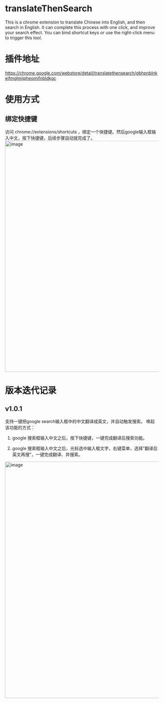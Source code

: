 
# translateThenSearch
This is a chrome extension to translate Chinese into English, and then search in English. It can complete this process with one click, and improve your search effect. You can bind shortcut keys or use the right-click menu to trigger this tool.


# 插件地址
https://chrome.google.com/webstore/detail/translatethensearch/gbhpnblnkejfmglmijpheomifnbldkgc

# 使用方式
## 绑定快捷键
访问 chrome://extensions/shortcuts ，绑定一个快捷键。然后google输入框输入中文，按下快捷键，后续步骤自动就完成了。
<img width="754" alt="image" src="https://user-images.githubusercontent.com/3232275/223068579-1f32c3eb-fddd-43ac-8417-e2d7e4346ead.png">


# 版本迭代记录
## v1.0.1
支持一键把google search输入框中的中文翻译成英文，并自动触发搜索。
唤起该功能的方式：
1. google 搜索框输入中文之后，按下快捷键，一键完成翻译后搜索功能。

2. google 搜索框输入中文之后，光标选中输入框文字，右键菜单，选择”翻译后英文再搜“，一键完成翻译、并搜索。
<img width="772" alt="image" src="https://user-images.githubusercontent.com/3232275/223068773-eac0505f-c3ef-4117-80ce-0db56f405e47.png">
